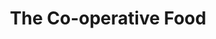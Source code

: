 ---
title: "The Co-operative Food"
url: /birmingham/the-co-operative-food-templefield-square/
shop: Supermarkt
---